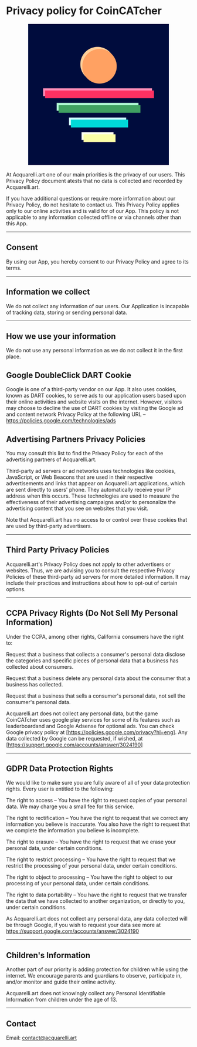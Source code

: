 # Privacy policy for CoinCATcher

<p align="center">
  <img width='384px' height='384px' src="/logo.png?raw=true">
</p>

At Acquarelli.art one of our main priorities is the privacy of our users. This Privacy Policy document atests that no data is collected and recorded by Acquarelli.art.

If you have additional questions or require more information about our Privacy Policy, do not hesitate to contact us.
This Privacy Policy applies only to our online activities and is valid for of our App. This policy is not applicable to any information collected offline or via channels other than this App.

***

## Consent
By using our App, you hereby consent to our Privacy Policy and agree to its terms.

***

## Information we collect
We do not collect any information of our users. Our Application is incapable of tracking data, storing or sending personal data.

***

## How we use your information
We do not use any personal information as we do not collect it in the first place.

## Google DoubleClick DART Cookie
Google is one of a third-party vendor on our App. It also uses cookies, known as DART cookies, to serve ads to our application users based upon their online activities and website visits on the internet. However, visitors may choose to decline the use of DART cookies by visiting the Google ad and content network Privacy Policy at the following URL – https://policies.google.com/technologies/ads

## Advertising Partners Privacy Policies
You may consult this list to find the Privacy Policy for each of the advertising partners of Acquarelli.art.

Third-party ad servers or ad networks uses technologies like cookies, JavaScript, or Web Beacons that are used in their respective advertisements and links that appear on Acquarelli.art applications, which are sent directly to users' phone. They automatically receive your IP address when this occurs. These technologies are used to measure the effectiveness of their advertising campaigns and/or to personalize the advertising content that you see on websites that you visit.

Note that Acquarelli.art has no access to or control over these cookies that are used by third-party advertisers.

***

## Third Party Privacy Policies
Acquarelli.art's Privacy Policy does not apply to other advertisers or websites. Thus, we are advising you to consult the respective Privacy Policies of these third-party ad servers for more detailed information. It may include their practices and instructions about how to opt-out of certain options.

***

## CCPA Privacy Rights (Do Not Sell My Personal Information)
Under the CCPA, among other rights, California consumers have the right to:

Request that a business that collects a consumer's personal data disclose the categories and specific pieces of personal data that a business has collected about consumers.

Request that a business delete any personal data about the consumer that a business has collected.

Request that a business that sells a consumer's personal data, not sell the consumer's personal data.

Acquarelli.art does not collect any personal data, but the game CoinCATcher uses google play services for some of its features such as leaderboardand and Google Adsense for optional ads. You can check Google privacy policy at [https://policies.google.com/privacy?hl=eng].
Any data collected by Google can be requested, if wished, at [https://support.google.com/accounts/answer/3024190]

***

## GDPR Data Protection Rights
We would like to make sure you are fully aware of all of your data protection rights. Every user is entitled to the following:

The right to access – You have the right to request copies of your personal data. We may charge you a small fee for this service.

The right to rectification – You have the right to request that we correct any information you believe is inaccurate. You also have the right to request that we complete the information you believe is incomplete.

The right to erasure – You have the right to request that we erase your personal data, under certain conditions.

The right to restrict processing – You have the right to request that we restrict the processing of your personal data, under certain conditions.

The right to object to processing – You have the right to object to our processing of your personal data, under certain conditions.

The right to data portability – You have the right to request that we transfer the data that we have collected to another organization, or directly to you, under certain conditions.

As Acquarelli.art does not collect any personal data, any data collected will be through Google, if you wish to request your data see more at https://support.google.com/accounts/answer/3024190

***

## Children's Information
Another part of our priority is adding protection for children while using the internet. We encourage parents and guardians to observe, participate in, and/or monitor and guide their online activity.

Acquarelli.art does not knowingly collect any Personal Identifiable Information from children under the age of 13.

***

## Contact 

Email: contact@acquarelli.art

